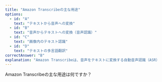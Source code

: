 ```yaml
---
title: "Amazon Transcribeの主な用途"
options:
  - id: "A"
    text: "テキストから音声への変換"
  - id: "B"
    text: "音声からテキストへの変換（音声認識）"
  - id: "C"
    text: "画像内のテキスト認識"
  - id: "D"
    text: "テキストの多言語翻訳"
correctAnswer: "B"
explanation: "Amazon Transcribeは、音声をテキストに変換する自動音声認識（ASR）サービスです。音声ファイルや音声ストリームをテキストに変換し、音声コンテンツを検索可能にしたり、字幕を生成したりすることができます。テキストから音声への変換はAmazon Polly、画像内のテキスト認識はAmazon Textract、テキストの多言語翻訳はAmazon Translateの機能です。"
---
```


Amazon Transcribeの主な用途は何ですか？